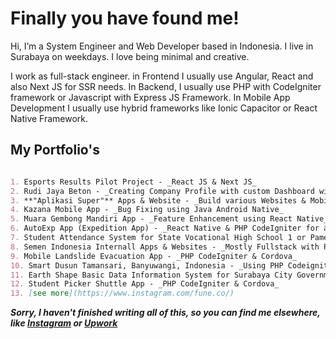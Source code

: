 #  Finally you have found me!

Hi, I’m a System Engineer and Web Developer based in Indonesia. I live in Surabaya on weekdays. I love being minimal and creative.

I work as full-stack engineer. in Frontend I usually use Angular, React and also Next JS for SSR needs. In Backend, I usually use PHP with CodeIgniter framework or Javascript with Express JS Framework. In Mobile App Development I usually use hybrid frameworks like Ionic Capacitor or React Native Framework.

## My Portfolio's
```markdown

1. Esports Results Pilot Project - _React JS & Next JS_
2. Rudi Jaya Beton - _Creating Company Profile with custom Dashboard with PHP CodeIgniter & Javascript_
3. **"Aplikasi Super"** Apps & Website - _Build various Websites & Mobile Apps, React JS for front-end development and use React Native & Ionic Angular for Mobile App development._
4. Kazana Mobile App - _Bug Fixing using Java Android Native_
5. Muara Gembong Mandiri App - _Feature Enhancement using React Native_
6. AutoExp App (Expedition App) - _React Native & PHP CodeIgniter for administrator dashboard_
7. Student Attendance System for State Vocational High School 1 or Pamekasan, Indonesia - _Using PHP Codeigniter & Javascript_
8. Semen Indonesia Internall Apps & Websites - _Mostly Fullstack with PHP Codeigniter & Yii Framework for Websites and React Native for Mobile Apps_
9. Mobile Landslide Evacuation App - _PHP CodeIgniter & Cordova_
10. Smart Dusun Tamansari, Banyuwangi, Indonesia - _Using PHP Codeigniter & Javascript_
11. Earth Shape Basic Data Information System for Surabaya City Government, Indonesia - _PHP CodeIgniter & Cordova_
12. Student Picker Shuttle App - _PHP CodeIgniter & Cordova_
13. [see more](https://www.instagram.com/fune.co/)
```
**_Sorry, I haven't finished writing all of this, so you can find me elsewhere, like [Instagram](instagram.com/zzaula?utm_source=ig_web_button_share_sheet) or [Upwork](https://www.upwork.com/freelancers/~019b5abaf4d261d9f5?s=1110580755107926016)_**
